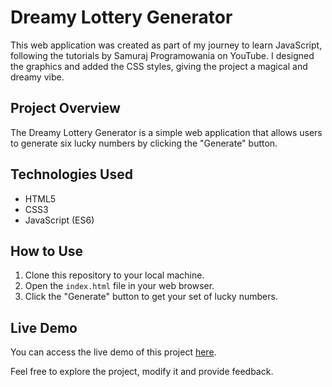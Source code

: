 # Dreamy Lottery Generator
This web application was created as part of my journey to learn JavaScript, following the tutorials by Samuraj Programowania on YouTube. I designed the graphics and added the CSS styles, giving the project a magical and dreamy vibe.

## Project Overview
The Dreamy Lottery Generator is a simple web application that allows users to generate six lucky numbers by clicking the "Generate" button.

## Technologies Used
- HTML5
- CSS3
- JavaScript (ES6)

## How to Use
1. Clone this repository to your local machine.
2. Open the `index.html` file in your web browser.
3. Click the "Generate" button to get your set of lucky numbers.

## Live Demo
You can access the live demo of this project [here](https://anidev2.github.io/Lottery/).

Feel free to explore the project, modify it and provide feedback.
